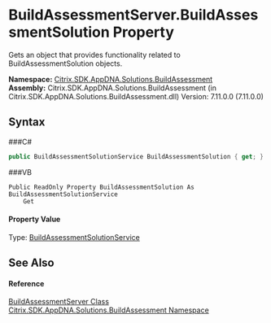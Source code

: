 # BuildAssessmentServer.BuildAssessmentSolution Property 
 

Gets an object that provides functionality related to BuildAssessmentSolution objects.

**Namespace:**&nbsp;<a href="N_Citrix_SDK_AppDNA_Solutions_BuildAssessment">Citrix.SDK.AppDNA.Solutions.BuildAssessment</a><br />**Assembly:**&nbsp;Citrix.SDK.AppDNA.Solutions.BuildAssessment (in Citrix.SDK.AppDNA.Solutions.BuildAssessment.dll) Version: 7.11.0.0 (7.11.0.0)

## Syntax

###C#
```csharp
public BuildAssessmentSolutionService BuildAssessmentSolution { get; }
```

###VB
```vbnet
Public ReadOnly Property BuildAssessmentSolution As BuildAssessmentSolutionService
	Get
```


#### Property Value
Type: <a href="T_Citrix_SDK_AppDNA_Solutions_BuildAssessment_BuildAssessmentSolutionService">BuildAssessmentSolutionService</a>

## See Also


#### Reference
<a href="T_Citrix_SDK_AppDNA_Solutions_BuildAssessment_BuildAssessmentServer">BuildAssessmentServer Class</a><br /><a href="N_Citrix_SDK_AppDNA_Solutions_BuildAssessment">Citrix.SDK.AppDNA.Solutions.BuildAssessment Namespace</a><br />